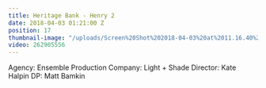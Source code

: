 ```yaml
---
title: Heritage Bank - Henry 2
date: 2018-04-03 01:21:00 Z
position: 17
thumbnail-image: "/uploads/Screen%20Shot%202018-04-03%20at%2011.16.40%20am.png"
video: 262905556
---
```


Agency: Ensemble
Production Company: Light + Shade
Director: Kate Halpin
DP: Matt Bamkin